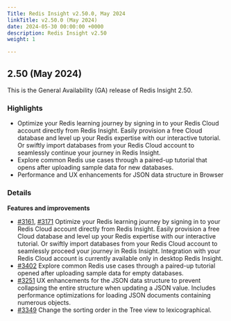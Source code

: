 ```yaml
---
Title: Redis Insight v2.50.0, May 2024
linkTitle: v2.50.0 (May 2024)
date: 2024-05-30 00:00:00 +0000
description: Redis Insight v2.50
weight: 1

---
```

## 2.50 (May 2024)
This is the General Availability (GA) release of Redis Insight 2.50.

### Highlights
- Optimize your Redis learning journey by signing in to your Redis Cloud account directly from Redis Insight. Easily provision a free Cloud database and level up your Redis expertise with our interactive tutorial. Or swiftly import databases from your Redis Cloud account to seamlessly continue your journey in Redis Insight.
- Explore common Redis use cases through a paired-up tutorial that opens after uploading sample data for new databases.
- Performance and UX enhancements for JSON data structure in Browser

### Details

**Features and improvements**
- [#3161](https://github.com/RedisInsight/RedisInsight/pull/3161), [#3171](https://github.com/RedisInsight/RedisInsight/pull/3171) Optimize your Redis learning journey by signing in to your Redis Cloud account directly from Redis Insight. Easily provision a free Cloud database and level up your Redis expertise with our interactive tutorial. Or swiftly import databases from your Redis Cloud account to seamlessly proceed your journey in Redis Insight. Integration with your Redis Cloud account is currently available only in desktop Redis Insight.
- [#3402](https://github.com/RedisInsight/RedisInsight/pull/3402) Explore common Redis use cases through a paired-up tutorial opened after uploading sample data for empty databases.
- [#3251](https://github.com/RedisInsight/RedisInsight/pull/3251) UX enhancements for the JSON data structure to prevent collapsing the entire structure when updating a JSON value. Includes performance optimizations for loading JSON documents containing numerous objects.
- [#3349](https://github.com/RedisInsight/RedisInsight/pull/3349) Change the sorting order in the Tree view to lexicographical.
